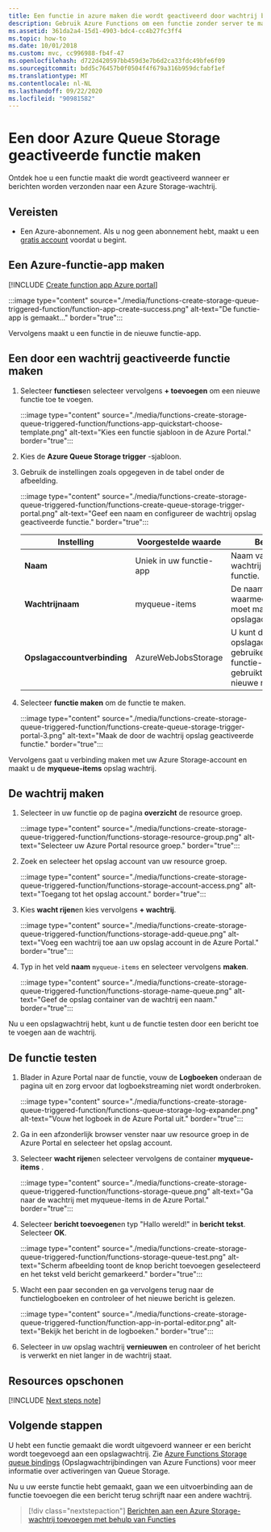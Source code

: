 ```yaml
---
title: Een functie in azure maken die wordt geactiveerd door wachtrij berichten
description: Gebruik Azure Functions om een functie zonder server te maken die wordt aangeroepen door een bericht dat wordt verzonden naar een wachtrij in Azure.
ms.assetid: 361da2a4-15d1-4903-bdc4-cc4b27fc3ff4
ms.topic: how-to
ms.date: 10/01/2018
ms.custom: mvc, cc996988-fb4f-47
ms.openlocfilehash: d722d420597bb459d3e7b6d2ca33fdc49bfe6f09
ms.sourcegitcommit: bdd5c76457b0f0504f4f679a316b959dcfabf1ef
ms.translationtype: MT
ms.contentlocale: nl-NL
ms.lasthandoff: 09/22/2020
ms.locfileid: "90981582"
---
```

# <a name="create-a-function-triggered-by-azure-queue-storage"></a>Een door Azure Queue Storage geactiveerde functie maken

Ontdek hoe u een functie maakt die wordt geactiveerd wanneer er berichten worden verzonden naar een Azure Storage-wachtrij.

## <a name="prerequisites"></a>Vereisten

- Een Azure-abonnement. Als u nog geen abonnement hebt, maakt u een [gratis account](https://azure.microsoft.com/free/?WT.mc_id=A261C142F) voordat u begint.

## <a name="create-an-azure-function-app"></a>Een Azure-functie-app maken

[!INCLUDE [Create function app Azure portal](../../includes/functions-create-function-app-portal.md)]

   :::image type="content" source="./media/functions-create-storage-queue-triggered-function/function-app-create-success.png" alt-text="De functie-app is gemaakt..." border="true":::

Vervolgens maakt u een functie in de nieuwe functie-app.

<a name="create-function"></a>

## <a name="create-a-queue-triggered-function"></a>Een door een wachtrij geactiveerde functie maken

1. Selecteer **functies**en selecteer vervolgens **+ toevoegen** om een nieuwe functie toe te voegen.

   :::image type="content" source="./media/functions-create-storage-queue-triggered-function/functions-app-quickstart-choose-template.png" alt-text="Kies een functie sjabloon in de Azure Portal." border="true":::

1. Kies de **Azure Queue Storage trigger** -sjabloon.

1. Gebruik de instellingen zoals opgegeven in de tabel onder de afbeelding.

    :::image type="content" source="./media/functions-create-storage-queue-triggered-function/functions-create-queue-storage-trigger-portal.png" alt-text="Geef een naam en configureer de wachtrij opslag geactiveerde functie." border="true":::


    | Instelling | Voorgestelde waarde | Beschrijving |
    |---|---|---|
    | **Naam** | Uniek in uw functie-app | Naam van deze door een wachtrij geactiveerde functie. |
    | **Wachtrijnaam**   | myqueue-items    | De naam van de wachtrij waarmee u verbinding moet maken in uw opslagaccount. |
    | **Opslagaccountverbinding** | AzureWebJobsStorage | U kunt de opslagaccountverbinding gebruiken die al door de functie-app wordt gebruikt of u kunt een nieuwe maken.  |    

1. Selecteer **functie maken** om de functie te maken.

    :::image type="content" source="./media/functions-create-storage-queue-triggered-function/functions-create-queue-storage-trigger-portal-3.png" alt-text="Maak de door de wachtrij opslag geactiveerde functie." border="true":::

Vervolgens gaat u verbinding maken met uw Azure Storage-account en maakt u de **myqueue-items** opslag wachtrij.

## <a name="create-the-queue"></a>De wachtrij maken

1. Selecteer in uw functie op de pagina **overzicht** de resource groep.

    :::image type="content" source="./media/functions-create-storage-queue-triggered-function/functions-storage-resource-group.png" alt-text="Selecteer uw Azure Portal resource groep." border="true":::

1. Zoek en selecteer het opslag account van uw resource groep.

    :::image type="content" source="./media/functions-create-storage-queue-triggered-function/functions-storage-account-access.png" alt-text="Toegang tot het opslag account." border="true":::

1. Kies **wacht rijen**en kies vervolgens **+ wachtrij**. 

    :::image type="content" source="./media/functions-create-storage-queue-triggered-function/functions-storage-add-queue.png" alt-text="Voeg een wachtrij toe aan uw opslag account in de Azure Portal." border="true":::

1. Typ in het veld **naam** `myqueue-items` en selecteer vervolgens **maken**.

    :::image type="content" source="./media/functions-create-storage-queue-triggered-function/functions-storage-name-queue.png" alt-text="Geef de opslag container van de wachtrij een naam." border="true":::

Nu u een opslagwachtrij hebt, kunt u de functie testen door een bericht toe te voegen aan de wachtrij.

## <a name="test-the-function"></a>De functie testen

1. Blader in Azure Portal naar de functie, vouw de **Logboeken** onderaan de pagina uit en zorg ervoor dat logboekstreaming niet wordt onderbroken.

    :::image type="content" source="./media/functions-create-storage-queue-triggered-function/functions-queue-storage-log-expander.png" alt-text="Vouw het logboek in de Azure Portal uit." border="true":::

1. Ga in een afzonderlijk browser venster naar uw resource groep in de Azure Portal en selecteer het opslag account.

1. Selecteer **wacht rijen**en selecteer vervolgens de container **myqueue-items** .

    :::image type="content" source="./media/functions-create-storage-queue-triggered-function/functions-storage-queue.png" alt-text="Ga naar de wachtrij met myqueue-items in de Azure Portal." border="true":::

1. Selecteer **bericht toevoegen**en typ "Hallo wereld!" in **bericht tekst**. Selecteer **OK**.

    :::image type="content" source="./media/functions-create-storage-queue-triggered-function/functions-storage-queue-test.png" alt-text="Scherm afbeelding toont de knop bericht toevoegen geselecteerd en het tekst veld bericht gemarkeerd." border="true":::

1. Wacht een paar seconden en ga vervolgens terug naar de functielogboeken en controleer of het nieuwe bericht is gelezen.

    :::image type="content" source="./media/functions-create-storage-queue-triggered-function/function-app-in-portal-editor.png" alt-text="Bekijk het bericht in de logboeken." border="true":::

1. Selecteer in uw opslag wachtrij **vernieuwen** en controleer of het bericht is verwerkt en niet langer in de wachtrij staat.

## <a name="clean-up-resources"></a>Resources opschonen

[!INCLUDE [Next steps note](../../includes/functions-quickstart-cleanup.md)]

## <a name="next-steps"></a>Volgende stappen

U hebt een functie gemaakt die wordt uitgevoerd wanneer er een bericht wordt toegevoegd aan een opslagwachtrij. Zie [Azure Functions Storage queue bindings](functions-bindings-storage-queue.md) (Opslagwachtrijbindingen van Azure Functions) voor meer informatie over activeringen van Queue Storage.

Nu u uw eerste functie hebt gemaakt, gaan we een uitvoerbinding aan de functie toevoegen die een bericht terug schrijft naar een andere wachtrij.

> [!div class="nextstepaction"]
> [Berichten aan een Azure Storage-wachtrij toevoegen met behulp van Functies](functions-integrate-storage-queue-output-binding.md)
